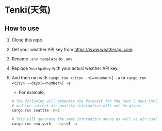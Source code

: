 # Tenki(天気)

## How to use

1. Clone this repo.

2. Get your weather API key from <https://www.weatherapi.com>.

3. Rename `.env.template` to `.env`.

4. Replace `YourApiKey` with your actual weather API key.

5. And then run with `cargo run <city> -n[=<number>] -a` or `cargo run <city> --days[=<number>] -a`.

    - For example,

    ```bash
    # The following will generate the forecast for the next 3 days including the current day,
    # and the current air quality information will not be given.
    cargo run seattle -n=3

    # This will generate the same information above as well as air quality information.
    cargo run new york --days=3 -a
    ```
